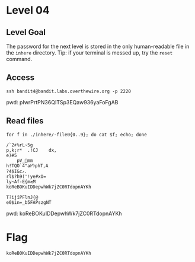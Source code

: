 # Level 04

## Level Goal
The password for the next level is stored in the only human-readable file in the
`inhere` directory. Tip: if your terminal is messed up, try the `reset` command.

## Access
```
ssh bandit4@bandit.labs.overthewire.org -p 2220
```
pwd: pIwrPrtPN36QITSp3EQaw936yaFoFgAB

## Read files
```
for f in ./inhere/-file0{0..9}; do cat $f; echo; done

/`2ғ%rL~5g 
p,k;r*  .!CJ    dx,
e)#5
    pV_ׯmm
h!TQO`4"aל߂phT,A
?4$I&cގ.
rl$?h9('!ye#xO=
ly~Af-E{mܗM
koReBOKuIDDepwhWk7jZC0RTdopnAYKh

T?ijîPFlnJ{@
e0$in=_b5FAPszgNT
```
pwd: koReBOKuIDDepwhWk7jZC0RTdopnAYKh

# Flag
```
koReBOKuIDDepwhWk7jZC0RTdopnAYKh
```